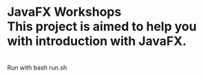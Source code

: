 # JavaFX Workshops<br>This project is aimed to help you with introduction with JavaFX.
<br>
Run with bash run.sh
